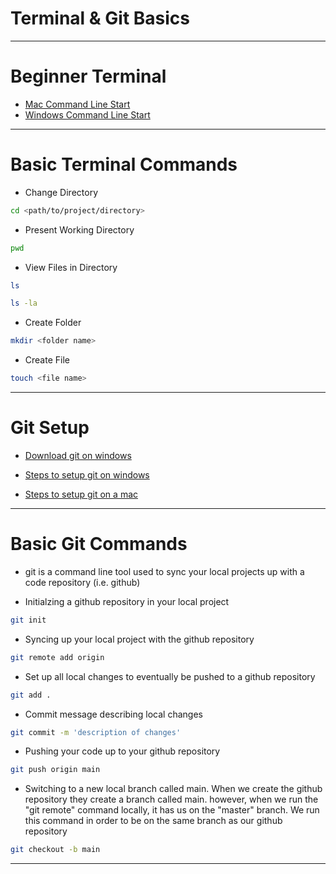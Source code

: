 # Terminal & Git Basics

---

# Beginner Terminal

- [Mac Command Line Start](https://www.theodinproject.com/courses/web-development-101/lessons/command-line-basics-web-development-101)
- [Windows Command Line Start](https://www.atlassian.com/git/tutorials/git-bash)

---

# Basic Terminal Commands

- Change Directory
```bash
cd <path/to/project/directory>
```
- Present Working Directory
```bash
pwd
```
- View Files in Directory
```bash
ls
```
```bash
ls -la
```
- Create Folder
```bash
mkdir <folder name>
```
- Create File
```bash
touch <file name>
```

---

# Git Setup
- [Download git on windows](https://git-scm.com/download/win)
- [Steps to setup git on windows](https://phoenixnap.com/kb/how-to-install-git-windows)

- [Steps to setup git on a mac](https://www.atlassian.com/git/tutorials/install-git)

---

# Basic Git Commands
- git is a command line tool used to sync your local projects up with a code repository (i.e. github)

- Initialzing a github repository in your local project
```bash
git init
```
- Syncing up your local project with the github repository
```bash
git remote add origin
```
- Set up all local changes to eventually be pushed to a github repository
```bash
git add .
```
- Commit message describing local changes
```bash
git commit -m 'description of changes'
```
- Pushing your code up to your github repository
```bash
git push origin main
```
- Switching to a new local branch called main. When we create the github repository they create a branch called main. however, when we run the "git remote" command locally, it has us on the "master" branch. We run this command in order to be on the same branch as our github repository
```bash
git checkout -b main
```
---
